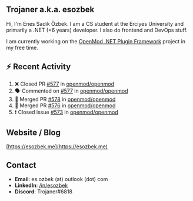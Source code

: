 ##  Trojaner a.k.a. esozbek
Hi, I'm Enes Sadık Özbek. I am a CS student at the Erciyes University and primarily a .NET (+6 years) developer. I also do frontend and DevOps stuff.

I am currently working on the [OpenMod .NET Plugin Framework](https://github.com/openmod/openmod) project in my free time. 

## :zap: Recent Activity

<!--START_SECTION:activity-->
1. ❌ Closed PR [#577](https://github.com/openmod/openmod/pull/577) in [openmod/openmod](https://github.com/openmod/openmod)
2. 🗣 Commented on [#577](https://github.com/openmod/openmod/issues/577) in [openmod/openmod](https://github.com/openmod/openmod)
3. 🎉 Merged PR [#578](https://github.com/openmod/openmod/pull/578) in [openmod/openmod](https://github.com/openmod/openmod)
4. 🎉 Merged PR [#576](https://github.com/openmod/openmod/pull/576) in [openmod/openmod](https://github.com/openmod/openmod)
5. ❗️ Closed issue [#573](https://github.com/openmod/openmod/issues/573) in [openmod/openmod](https://github.com/openmod/openmod)
<!--END_SECTION:activity-->

## Website / Blog
[https://esozbek.me](https://esozbek.me)

## Contact
- **Email**: es.ozbek (at) outlook (dot) com
- **LinkedIn**: [/in/esozbek](https://linkedin.com/in/esozbek)
- **Discord**: Trojaner#6818
